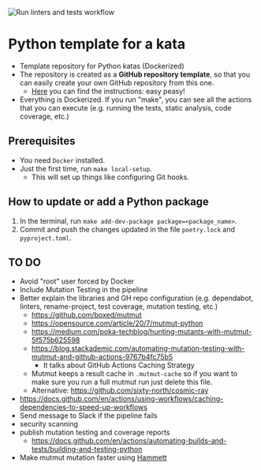 ![Run linters and tests workflow](https://github.com/islomar/python-kata-template/actions/workflows/run-linters-and-tests.yml/badge.svg)

# Python template for a kata

- Template repository for Python katas (Dockerized)
- The repository is created as a **GitHub repository template**, so that you can easily create your own GitHub repository from this one.
  - [Here](https://docs.github.com/en/repositories/creating-and-managing-repositories/creating-a-repository-from-a-template) you can find the instructions: easy peasy!
- Everything is Dockerized. If you run "make", you can see all the actions that you can execute (e.g. running the tests, static analysis, code coverage, etc.)

## Prerequisites
- You need `Docker` installed.
- Just the first time, run `make local-setup`.
    - This will set up things like configuring Git hooks.

## How to update or add a Python package
  1. In the terminal, run `make add-dev-package package=<package_name>`. 
  2. Commit and push the changes updated in the file `poetry.lock` and `pyproject.toml`.

## TO DO
- Avoid "root" user forced by Docker
- Include Mutation Testing in the pipeline
- Better explain the libraries and GH repo configuration (e.g. dependabot, linters, rename-project, test coverage, mutation testing, etc.)
  - https://github.com/boxed/mutmut
  - https://opensource.com/article/20/7/mutmut-python
  - https://medium.com/poka-techblog/hunting-mutants-with-mutmut-5f575b625598
  - https://blog.stackademic.com/automating-mutation-testing-with-mutmut-and-github-actions-9767b4fc75b5
    - It talks about GitHub Actions Caching Strategy
  - Mutmut keeps a result cache in `.mutmut-cache` so if you want to make sure you run a full mutmut run just delete this file.
  - Alternative: https://github.com/sixty-north/cosmic-ray
- https://docs.github.com/en/actions/using-workflows/caching-dependencies-to-speed-up-workflows
- Send message to Slack if the pipeline fails
- security scanning
- publish mutation testing and coverage reports
  - https://docs.github.com/en/actions/automating-builds-and-tests/building-and-testing-python
- Make mutmut mutation faster using [Hammett](https://github.com/boxed/hammett)

